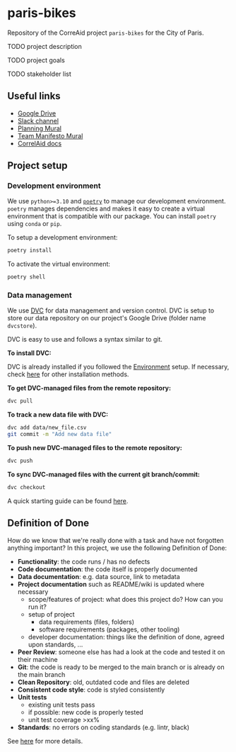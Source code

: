 # paris-bikes

Repository of the CorreAid project `paris-bikes` for the City of Paris.

TODO project description

TODO project goals

TODO stakeholder list

## Useful links

- [Google Drive](https://drive.google.com/drive/folders/1mmsON23Bz-7xB3Y3qGHC0kqSKG6aXUVr)
- [Slack channel](https://correlaid.slack.com/archives/C03NAN24GDN)
- [Planning Mural](https://app.mural.co/t/correlaid9916/m/correlaid9916/1657610032235/e86d4422b5be6421cd132e9c47a3eb82f0d191f3)
- [Team Manifesto Mural](https://app.mural.co/t/correlaid9916/m/correlaid9916/1657265397906/558401920c32987ce75a2853aaea0e06aa6e94e2)
- [CorrelAid docs](https://docs.correlaid.org/)

## Project setup

### Development environment

We use `python>=3.10` and [`poetry`](https://python-poetry.org/docs/basic-usage/) to manage our development environment.
`poetry` manages dependencies and makes it easy to create a virtual environment that is compatible with our package.
You can install `poetry` using `conda` or `pip`.

To setup a development environment:

```bash
poetry install
```

To activate the virtual environment:

```bash
poetry shell
```

### Data management

We use [DVC](https://dvc.org/) for data management and version control.
DVC is setup to store our data repository on our project's Google Drive (folder name `dvcstore`).

DVC is easy to use and follows a syntax similar to git.


**To install DVC:** 

DVC is already installed if you followed the [Environment](#environment) setup.
If necessary, check [here](https://dvc.org/doc/install) for other installation methods.

**To get DVC-managed files from the remote repository:**

```bash
dvc pull
```

**To track a new data file with DVC:**

```bash
dvc add data/new_file.csv
git commit -m "Add new data file"
```

**To push new DVC-managed files to the remote repository:**

```bash
dvc push
```

**To sync DVC-managed files with the current git branch/commit:**

```bash
dvc checkout
```

A quick starting guide can be found [here](https://dvc.org/doc/start/data-management).

## Definition of Done

How do we know that we're really done with a task and have not forgotten anything important? In this project, we use the following Definition of Done:

- **Functionality**: the code runs / has no defects
- **Code documentation**: the code itself is properly documented
- **Data documentation**: e.g. data source, link to metadata
- **Project documentation** such as README/wiki is updated where necessary
    - scope/features of project: what does this project do? How can you run it?
    - setup of project
        - data requirements (files, folders)
        - software requirements (packages, other tooling)
    - developer documentation: things like the definition of done, agreed upon standards, ...
- **Peer Review**: someone else has had a look at the code and tested it on their machine
- **Git**: the code is ready to be merged to the main branch or is already on the main branch
- **Clean Repository**: old, outdated code and files are deleted
- **Consistent code style**: code is styled consistently
- **Unit tests**
    - existing unit tests pass
    - if possible: new code is properly tested 
    - unit test coverage >xx% 
- **Standards**: no errors on coding standards (e.g. lintr, black)

See [here](https://github.com/CorrelAid/definition-of-done) for more details.